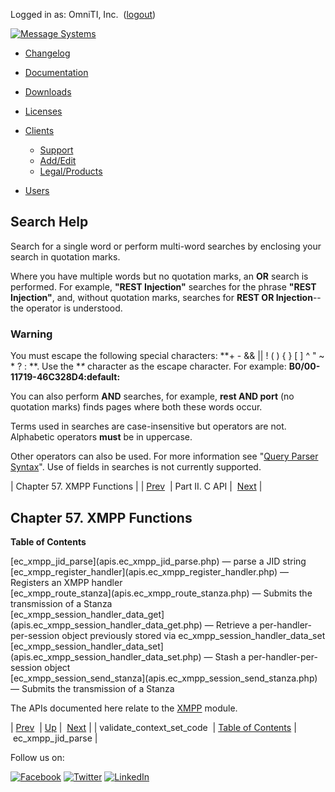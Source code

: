 Logged in as: OmniTI, Inc.  ([logout](https://support.messagesystems.com/logout.php))

[![Message Systems](https://support.messagesystems.com/images/ms-white205.png)](https://support.messagesystems.com/start.php) 

*   [Changelog](https://support.messagesystems.com/start.php?show=changelog)
*   [Documentation](https://support.messagesystems.com/docs/)
*   [Downloads](https://support.messagesystems.com/start.php)

*   [Licenses](https://support.messagesystems.com/license_summary.php)
*   <a href="">Clients</a>
    *   [Support](https://support.messagesystems.com/cs.php)
    *   [Add/Edit](https://support.messagesystems.com/edit_client.php)
    *   [Legal/Products](https://support.messagesystems.com/edit_products.php)
*   [Users](https://support.messagesystems.com/edit_customer.php)

## Search Help

Search for a single word or perform multi-word searches by enclosing your search in quotation marks.

Where you have multiple words but no quotation marks, an **OR** search is performed. For example, **"REST Injection"** searches for the phrase **"REST Injection"**, and, without quotation marks, searches for **REST OR Injection**--the operator is understood.

### Warning

You must escape the following special characters: **+ - && || ! ( ) { } [ ] ^ " ~ * ? : \**. Use the **\** character as the escape character. For example: **B0/00-11719-46C328D4\:default\:**

You can also perform **AND** searches, for example, **rest AND port** (no quotation marks) finds pages where both these words occur.

Terms used in searches are case-insensitive but operators are not. Alphabetic operators **must** be in uppercase.

Other operators can also be used. For more information see "[Query Parser Syntax](https://lucene.apache.org/core/old_versioned_docs/versions/3_0_0/queryparsersyntax.html)". Use of fields in searches is not currently supported.

| Chapter 57. XMPP Functions |
| [Prev](apis.validate_context_set_code.php)  | Part II. C API |  [Next](apis.ec_xmpp_jid_parse.php) |

## Chapter 57. XMPP Functions

**Table of Contents**

<dl class="toc">

<dt>[ec_xmpp_jid_parse](apis.ec_xmpp_jid_parse.php) — parse a JID string</dt>

<dt>[ec_xmpp_register_handler](apis.ec_xmpp_register_handler.php) — Registers an XMPP handler</dt>

<dt>[ec_xmpp_route_stanza](apis.ec_xmpp_route_stanza.php) — Submits the transmission of a Stanza</dt>

<dt>[ec_xmpp_session_handler_data_get](apis.ec_xmpp_session_handler_data_get.php) — Retrieve a per-handler-per-session object previously stored via ec_xmpp_session_handler_data_set</dt>

<dt>[ec_xmpp_session_handler_data_set](apis.ec_xmpp_session_handler_data_set.php) — Stash a per-handler-per-session object</dt>

<dt>[ec_xmpp_session_send_stanza](apis.ec_xmpp_session_send_stanza.php) — Submits the transmission of a Stanza</dt>

</dl>

The APIs documented here relate to the [XMPP](https://support.messagesystems.com/docs/web-mobility/p.xmpp.php) module.

| [Prev](apis.validate_context_set_code.php)  | [Up](pt.apis.php) |  [Next](apis.ec_xmpp_jid_parse.php) |
| validate_context_set_code  | [Table of Contents](index.php) |  ec_xmpp_jid_parse |

Follow us on:

[![Facebook](https://support.messagesystems.com/images/icon-facebook.png)](http://www.facebook.com/messagesystems) [![Twitter](https://support.messagesystems.com/images/icon-twitter.png)](http://twitter.com/#!/MessageSystems) [![LinkedIn](https://support.messagesystems.com/images/icon-linkedin.png)](http://www.linkedin.com/company/message-systems)